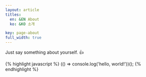 ```yaml
---
layout: article
titles:
  en: &EN About
  ko: &KO 소개

key: page-about
full_width: true
---
```


Just say something about yourself. :+1:

{% highlight javascript %}
(() => console.log('hello, world!'))();
{% endhighlight %}
